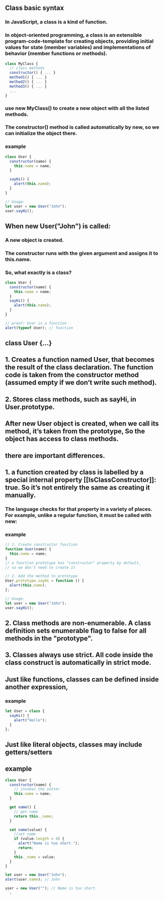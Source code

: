 ## Class basic syntax

### In JavaScript, a class is a kind of function.

### In object-oriented programming, a class is an extensible program-code-template for creating objects, providing initial values for state (member variables) and implementations of behavior (member functions or methods).

```js
class MyClass {
  // class methods
  constructor() { ... }
  method1() { ... }
  method2() { ... }
  method3() { ... }
  ...
}
```

### use new MyClass() to create a new object with all the listed methods.

### The constructor() method is called automatically by new, so we can initialize the object there.

### example

```js
class User {
  constructor(name) {
    this.name = name;
  }

  sayHi() {
    alert(this.name);
  }
}

// Usage:
let user = new User("John");
user.sayHi();
```

## When new User("John") is called:

### A new object is created.

### The constructor runs with the given argument and assigns it to this.name.

### So, what exactly is a class?

```js
class User {
  constructor(name) {
    this.name = name;
  }
  sayHi() {
    alert(this.name);
  }
}

// proof: User is a function
alert(typeof User); // function
```

## class User {...}

## 1. Creates a function named User, that becomes the result of the class declaration. The function code is taken from the constructor method (assumed empty if we don’t write such method).

## 2. Stores class methods, such as sayHi, in User.prototype.

## After new User object is created, when we call its method, it’s taken from the prototype, So the object has access to class methods.

## there are important differences.

## 1. a function created by class is labelled by a special internal property [[IsClassConstructor]]: true. So it’s not entirely the same as creating it manually.

### The language checks for that property in a variety of places. For example, unlike a regular function, it must be called with new:

### example

```js
// 1. Create constructor function
function User(name) {
  this.name = name;
}
// a function prototype has "constructor" property by default,
// so we don't need to create it

// 2. Add the method to prototype
User.prototype.sayHi = function () {
  alert(this.name);
};

// Usage:
let user = new User("John");
user.sayHi();
```

## 2. Class methods are non-enumerable. A class definition sets enumerable flag to false for all methods in the "prototype".

## 3. Classes always use strict. All code inside the class construct is automatically in strict mode.

## Just like functions, classes can be defined inside another expression,

### example

```js
let User = class {
  sayHi() {
    alert("Hello");
  }
};
```

## Just like literal objects, classes may include getters/setters

## example

```js
class User {
  constructor(name) {
    // invokes the setter
    this.name = name;
  }

  get name() {
    // get name
    return this._name;
  }

  set name(value) {
    //set name
    if (value.length < 4) {
      alert("Name is too short.");
      return;
    }
    this._name = value;
  }
}

let user = new User("John");
alert(user.name); // John

user = new User(""); // Name is too short.
``;
```
